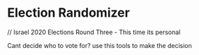 # Election Randomizer

// Israel 2020 Elections Round Three - This time its personal

Cant decide who to vote for? use this tools to make the decision